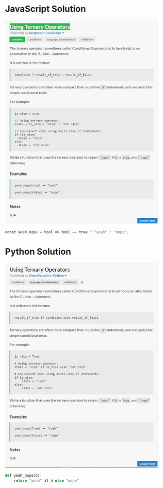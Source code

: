 # JavaScript Solution
![JavaScript Question](JavaScript.PNG)
```javascript
const yeah_nope = bool => bool == true ? "yeah" : "nope";
```
# Python Solution
![Python Question](Python.PNG)
```python
def yeah_nope(b):
	return "yeah" if b else "nope"
```